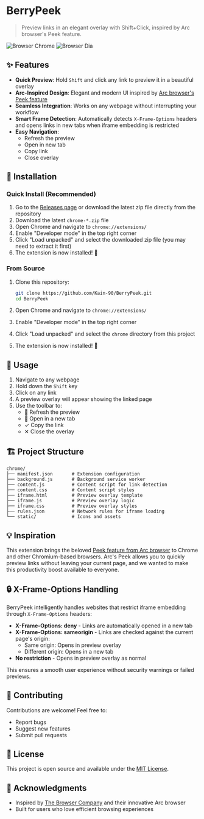 # BerryPeek

> Preview links in an elegant overlay with Shift+Click, inspired by Arc browser's Peek feature.

![Browser Chrome](https://img.shields.io/badge/browser-Chrome-green) ![Browser Dia](https://img.shields.io/badge/browser-Dia-green)

## ✨ Features

- **Quick Preview**: Hold `Shift` and click any link to preview it in a beautiful overlay
- **Arc-Inspired Design**: Elegant and modern UI inspired by [Arc browser's Peek feature](https://resources.arc.net/hc/en-us/articles/19335302900887-Peek-Preview-Sites-From-Pinned-Tabs)
- **Seamless Integration**: Works on any webpage without interrupting your workflow
- **Smart Frame Detection**: Automatically detects `X-Frame-Options` headers and opens links in new tabs when iframe embedding is restricted
- **Easy Navigation**: 
  - Refresh the preview
  - Open in new tab
  - Copy link
  - Close overlay

## 🚀 Installation

### Quick Install (Recommended)

1. Go to the [Releases page](https://github.com/Kain-90/BerryPeek/releases) or download the latest zip file directly from the repository
2. Download the latest `chrome-*.zip` file
3. Open Chrome and navigate to `chrome://extensions/`
4. Enable "Developer mode" in the top right corner
5. Click "Load unpacked" and select the downloaded zip file (you may need to extract it first)
6. The extension is now installed! 🎉

### From Source

1. Clone this repository:
   ```bash
   git clone https://github.com/Kain-90/BerryPeek.git
   cd BerryPeek
   ```

2. Open Chrome and navigate to `chrome://extensions/`

3. Enable "Developer mode" in the top right corner

4. Click "Load unpacked" and select the `chrome` directory from this project

5. The extension is now installed! 🎉

## 🎯 Usage

1. Navigate to any webpage
2. Hold down the `Shift` key
3. Click on any link
4. A preview overlay will appear showing the linked page
5. Use the toolbar to:
   - 🔄 Refresh the preview
   - 🔗 Open in a new tab
   - ✓ Copy the link
   - ✕ Close the overlay

## 🏗️ Project Structure

```
chrome/
├── manifest.json       # Extension configuration
├── background.js       # Background service worker
├── content.js          # Content script for link detection
├── content.css         # Content script styles
├── iframe.html         # Preview overlay template
├── iframe.js           # Preview overlay logic
├── iframe.css          # Preview overlay styles
├── rules.json          # Network rules for iframe loading
└── static/             # Icons and assets
```

## 💡 Inspiration

This extension brings the beloved [Peek feature from Arc browser](https://resources.arc.net/hc/en-us/articles/19335302900887-Peek-Preview-Sites-From-Pinned-Tabs) to Chrome and other Chromium-based browsers. Arc's Peek allows you to quickly preview links without leaving your current page, and we wanted to make this productivity boost available to everyone.

## 🔒 X-Frame-Options Handling

BerryPeek intelligently handles websites that restrict iframe embedding through `X-Frame-Options` headers:

- **X-Frame-Options: deny** - Links are automatically opened in a new tab
- **X-Frame-Options: sameorigin** - Links are checked against the current page's origin:
  - Same origin: Opens in preview overlay
  - Different origin: Opens in a new tab
- **No restriction** - Opens in preview overlay as normal

This ensures a smooth user experience without security warnings or failed previews.

## 🤝 Contributing

Contributions are welcome! Feel free to:

- Report bugs
- Suggest new features
- Submit pull requests

## 📝 License

This project is open source and available under the [MIT License](LICENSE).

## 🙏 Acknowledgments

- Inspired by [The Browser Company](https://arc.net/) and their innovative Arc browser
- Built for users who love efficient browsing experiences

